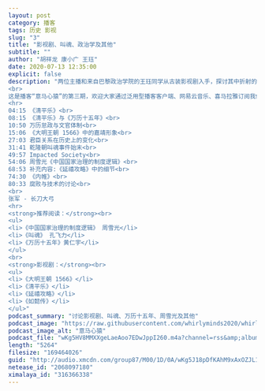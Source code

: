```yaml
---
layout: post
category: 播客
tags: 历史 影视
slug: "3"
title: "影视剧、叫魂、政治学及其他"
subtitle: ""
author: "胡祥龙 康小广 王珏"
date: 2020-07-13 12:35:00 
explicit: false
description: "两位主播和来自巴黎政治学院的王珏同学从古装影视剧入手，探讨其中折射的君臣关系的变化。对《万历十五年》《叫魂》和《中国国家治理的制度逻辑》进行了简单肤浅而又愉快的探讨。<br>
<br>
这是播客“意马心猿”的第三期，欢迎大家通过泛用型播客客户端、网易云音乐、喜马拉雅订阅我们的节目。<br>
<hr>
04:15 《清平乐》<br>
08:15 《清平乐》与《万历十五年》<br>
10:50 万历怠政与文官体制<br>
15:06 《大明王朝 1566》中的嘉靖形象<br>
27:03 君臣关系在历史上的变化<br>
31:41 乾隆朝叫魂事件始末<br>
49:57 Impacted Society<br>
54:06 周雪光《中国国家治理的制度逻辑》<br>
68:53 补充内容:《延禧攻略》中的细节<br>
74:30 《内帷》<br>
80:33 腐败与技术的讨论<br>
<br>
张军 - 长刀大弓
<hr>
<strong>推荐阅读：</strong><br>
<ul>
<li>《中国国家治理的制度逻辑》 周雪光</li>
<li>《叫魂》 孔飞力</li>
<li>《万历十五年》黄仁宇</li>
</ul>
<br>
<strong>影视剧：</strong><br>
<ul>
<li>《大明王朝 1566》</li>
<li>《清平乐》</li>
<li>《延禧攻略》</li>
<li>《如懿传》</li>
</ul>"
podcast_summary: "讨论影视剧、叫魂、万历十五年、周雪光及其他"
podcast_image: "https://raw.githubusercontent.com/whirlyminds2020/whirlyminds2020.github.io/master/assets/images/logo.png"
podcast_image_alt: "意马心猿"
podcast_file: "wKg5HV8MMXXgeLaeAoo7EDwJppI260.m4a?channel=rss&amp;album_id=38372946&amp;track_id=316366338&amp;uid=237932474&amp;jt=http://audio.xmcdn.com/group83/M05/E3/34/wKg5HV8MMXXgeLaeAoo7EDwJppI260.m4a"
length: "5264"
filesize: "169464026"
guid: "http://audio.xmcdn.com/group87/M00/1D/0A/wKg5J18pDfKAhM9xAxOZJL1Sn2c791.m4a"
netease_id: "2068097180"
ximalaya_id: "316366338"
---
```

